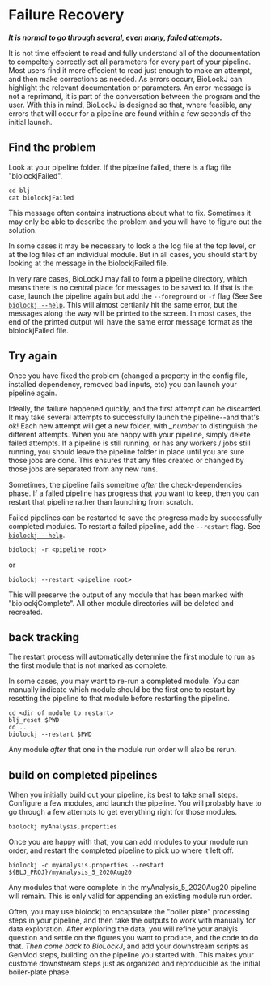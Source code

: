 # **Failure Recovery**

_**It is normal to go through several, even many, failed attempts.**_

It is not time effecient to read and fully understand all of the documentation to compeltely correctly set all parameters for every part of your pipeline.  Most users find it more effecient to read just enough to make an attempt, and then make corrections as needed.  As errors occurr, BioLockJ can highlight the relevant documentation or parameters.  An error message is not a reprimand, it is part of the conversation between the program and the user.  With this in mind, BioLockJ is designed so that, where feasible, any errors that will occur for a pipeline are found within a few seconds of the initial launch. 

## Find the problem

Look at your pipeline folder.  If the pipeline failed, there is a flag file "biolockjFailed".

```
cd-blj
cat biolockjFailed
```

This message often contains instructions about what to fix.  Sometimes it may only be able to describe the problem and you will have to figure out the solution.

In some cases it may be necessary to look a the log file at the top level, or at the log files of an individual module. But in all cases, you should start by looking at the message in the biolockjFailed file.

In very rare cases, BioLockJ may fail to form a pipeline directory, which means there is no central place for messages to be saved to.  If that is the case, launch the pipeline again but add the `--foreground` or `-f` flag (See See [`biolockj --help`](GENERATED/biolockj-help.md).  This will almost certianly hit the same error, but the messages along the way will be printed to the screen.  In most cases, the end of the printed output will have the same error message format as the biolockjFailed file.


## Try again

Once you have fixed the problem (changed a property in the config file, installed dependency, removed bad inputs, etc) you can launch your pipeline again.  

Ideally, the failure happened quickly, and the first attempt can be discarded.  It may take several attempts to successfully launch the pipeline--and that's ok! Each new attempt will get a new folder, with *_number* to distinguish the different attempts.  When you are happy with your pipeline, simply delete failed attempts.  If a pipeline is still running, or has any workers / jobs still running, you should leave the pipeline folder in place until you are sure those jobs are done.  This ensures that any files created or changed by those jobs are separated from any new runs.

Sometimes, the pipeline fails someitme *after* the check-dependencies phase.  If a failed pipeline has progress that you want to keep, then you can restart that pipeline rather than launching from scratch.

Failed pipelines can be restarted to save the progress made by successfully completed modules.  To restart a failed pipeline, add the `--restart` flag. See [`biolockj --help`](GENERATED/biolockj-help.md).

```
biolockj -r <pipeline root>
```

or

```
biolockj --restart <pipeline root>
```

This will preserve the output of any module that has been marked with "biolockjComplete".  All other module directories will be deleted and recreated.

## back tracking

The restart process will automatically determine the first module to run as the first module that is not marked as complete.

In some cases, you may want to re-run a completed module.  You can manually indicate which module should be the first one to restart by resetting the pipeline to that module before restarting the pipeline.

```
cd <dir of module to restart>
blj_reset $PWD
cd ..
biolockj --restart $PWD
```

Any module _after_ that one in the module run order will also be rerun.

## build on completed pipelines

When you initially build out your pipeline, its best to take small steps.  Configure a few modules, and launch the pipeline.  You will probably have to go through a few attempts to get everything right for those modules. 

```
biolockj myAnalysis.properties
```

Once you are happy with that, you can add modules to your module run order, and restart the completed pipeline to pick up where it left off.

```
biolockj -c myAnalysis.properties --restart ${BLJ_PROJ}/myAnalysis_5_2020Aug20
```

Any modules that were complete in the myAnalysis_5_2020Aug20 pipeline will remain.  This is only valid for appending an existing module run order.  

Often, you may use biolockj to encapsulate the "boiler plate" processing steps in your pipeline, and then take the outputs to work with manually for data exploration.  After exploring the data, you will refine your analyis question and settle on the figures you want to produce, and the code to do that.  *Then come back to BioLockJ*, and add your downstream scripts as GenMod steps, building on the pipeline you started with.  This makes your custome downstream steps just as organized and reproducible as the initial boiler-plate phase.  

